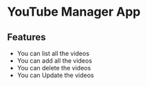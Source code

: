 # YouTube Manager App

## Features
- You can list all the videos
- You can add all the videos 
- You can delete the videos
- You can Update the videos

